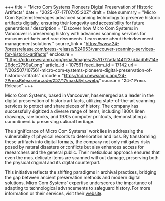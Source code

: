 +++
title = "Micro Com Systems Pioneers Digital Preservation of Historic Artifacts"
date = "2025-07-17T07:05:20Z"
draft = false
summary = "Micro Com Systems leverages advanced scanning technology to preserve historic artifacts digitally, ensuring their longevity and accessibility for future generations."
description = "Discover how Micro Com Systems in Vancouver is preserving history with advanced scanning services for museum artifacts and rare documents. Learn more about their document management solutions."
source_link = "https://www.24-7pressrelease.com/press-release/524953/vancouver-scanning-services-for-historic-artifacts"
enclosure = "https://cdn.newsramp.app/genai/images/257/17/2a0af44f235d4adb9714e26dcc2759a0.png"
article_id = 107561
feed_item_id = 17142
url = "/202507/107561-micro-com-systems-pioneers-digital-preservation-of-historic-artifacts"
qrcode = "https://cdn.newsramp.app/24-7PressRelease/qrcode/257/17/mask8yls.webp"
source = "24-7 Press Release"
+++

<p>Micro Com Systems, based in Vancouver, has emerged as a leader in the digital preservation of historic artifacts, utilizing state-of-the-art scanning services to protect and share pieces of history. The company has successfully digitized a diverse range of items, including 1800s linen drawings, rare books, and 1970s computer printouts, demonstrating a commitment to preserving cultural heritage.</p><p>The significance of Micro Com Systems' work lies in addressing the vulnerability of physical records to deterioration and loss. By transforming these artifacts into digital formats, the company not only mitigates risks posed by natural disasters or conflicts but also enhances access for researchers and the general public. Their meticulous approach ensures that even the most delicate items are scanned without damage, preserving both the physical original and its digital counterpart.</p><p>This initiative reflects the shifting paradigms in archival practices, bridging the gap between ancient preservation methods and modern digital solutions. Micro Com Systems' expertise underscores the importance of adapting to technological advancements to safeguard history. For more information on their services, visit their <a href='https://www.microcomsystems.com' rel='nofollow' target='_blank'>website</a>.</p>